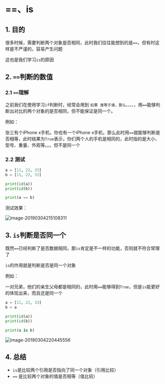 # ==、is

## 1. 目的

很多时候，需要判断两个对象是否相同，此时我们往往能想到的是`==`，但有时这样是不严谨的，容易产生问题

这也是我们学习`is`的原因

## 2. `==`判断的数值

### 2.1 `==`理解

之前我们在使用学习`if`判断时，经常会用到 `如果 谁等于谁，那么。。。。`，用`==`能够判断出对比的两个对象的是否相同，但不能保证是同一个。

例如：

张三有个iPhone x手机，你也有一个iPhone x手机，那么此时用`==`就能够判断是否相等，此时结果为`True`表示，你们两个人的手机是相同的，此时指的是大小、型号、重量、外观等。。。但不是同一个

### 2.2 测试

```python
a = [11, 22, 33]
b = [11, 22, 33]

print(id(a))
print(id(b))

print(a == b)

```

测试效果：

![image-20190304215108311](./assets/image-20190304215108311.png)

## 3. `is`判断是否同一个

既然`==`已经判断了是否数据相同，那`is`肯定是不一样的功能，否则就不符合常理了

`is`的作用就是判断是否是同一个对象

例如：

一对兄弟，他们的亲生父母都是相同的，此时用`==`能够得到`True`，但是`is`能更好的体现出来，而且还是同一个

```python
a = [11, 22, 33]
b = a

print(id(a))
print(id(b))

print(a is b)

```



![image-20190304220445556](./assets/image-20190304220445556.png)

## 4. 总结

- `is`是比较两个引用是否指向了同一个对象（引用比较）
- `==` 是比较两个对象的值是否相等（值比较）

